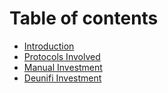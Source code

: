 # Table of contents

* [Introduction](README.md)
* [Protocols Involved](protocols-involved.md)
* [Manual Investment](deunifi-transaction.md)
* [Deunifi Investment](deunifi-investment.md)

